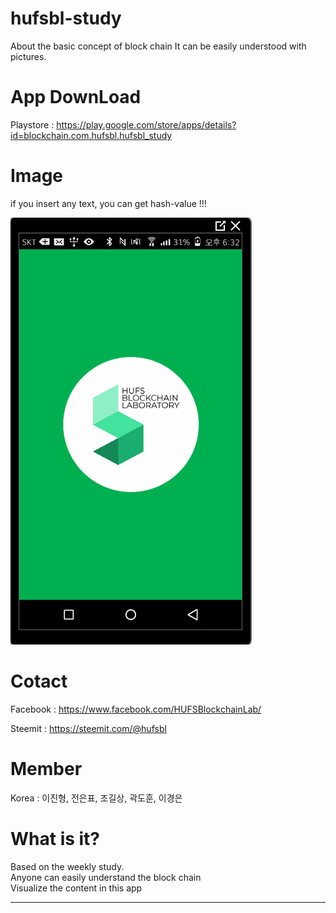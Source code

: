 # hufsbl-study

About the basic concept of block chain
It can be easily understood with pictures.

App DownLoad
=============
Playstore : https://play.google.com/store/apps/details?id=blockchain.com.hufsbl.hufsbl_study

Image
=============
if you insert any text, you can get hash-value !!!


![Alt text](/image/gif/week1.gif)

Cotact
=============

Facebook :
<https://www.facebook.com/HUFSBlockchainLab/>

Steemit :
<https://steemit.com/@hufsbl>

Member
=============
Korea : 이진형, 전은표, 조길상, 곽도훈, 이경은

What is it?
=============
Based on the weekly study.  
Anyone can easily understand the block chain  
Visualize the content in this app  



<hr/>
